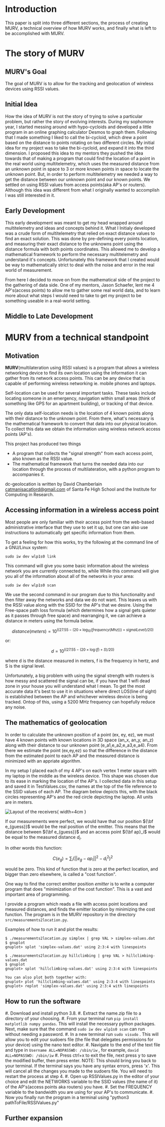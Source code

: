
[//]: <> (you can convert this file to pdf or html with)
[//]: <> (pandoc dc-geolocation-intro.md -o dc-geolocation-intro.pdf)
[//]: <> (pandoc --mathjax dc-geolocation-intro.md -o dc-geolocation-intro.html)
[//]: <> (you can also generate any of the output formats supported)
[//]: <> (by pandoc, such as .html, .tex, and dozens of others)

Introduction
====
This paper is split into three different sections, the process of creating \
MURV, a technical overview of how MURV works, and finally what is left to be 
accomplished with MURV.


The story of MURV
=======

MURV's Goal
---

The goal of MURV is to allow for the tracking and geolocation of wireless 
devices using RSSI values.

Initial Idea
---

How the idea of MURV is not the story of trying to solve a particular
problem, but rather the story of evolving interests. During my sophomore 
year, I started messing around with hypo-cycloids and developed a little 
<a herf="https://www.desmos.com/calculator/f2owqmikqp">program</a> in an 
online graphing calculator Desmos to graph them. Following that I made 
something I liked to call the <a her="https://www.desmos.com/calculator/
6m3qvvy5kc">bi-cycloid</a>, which drew a point based on the distance to 
points rotating on two different circles. My initial idea for my project 
was to take the bi-cycloid, and expand it into the third dimension. I 
proposed this idea to my mentors they pushed the idea towards that of 
making a program that could find the location of a point in the real 
world using multitelemetry, which uses the measured distance from an unknown 
point in space to 3 or more known points in space to locate the unknown 
point. But, in order to perform multitelemetry we needed a way to get the 
distance between our unknown point and our known points. We settled on using 
RSSI values from access points(aka AP's or routers). Although this idea was 
different from what I originally wanted to accomplish I was still interested 
in it.

Early Development
-------------------

This early development was meant to get my head wrapped around 
multitelemetry and ideas and concepts behind it. What I Initialy developed 
was a crude form of multitelemetry that relied on exact distance values to 
find an exact solution. This was done by pre-defining every points location, 
and measuring their exact distance to the unknowns point using the distance 
formula with both points coordinates. This allowed me to develop a 
mathematical framework to perform the necessary multitelemetry and 
understand it's concepts. Unfortunately this framework that I created would 
be way to mathematically strict to deal with the noise and error in the real 
world of measurement.

From here I decided to move on from the mathematical side of the project to the gathering of data side. One of my mentors, Jason Schaefer, lent me 4 AP's(access points) to allow me to gather some real world data, and to learn more about what steps I would need to take to get my project to be something useable in a real-world setting.

Middle to Late Development
--------------------------





MURV from a technical standpoint
===========================================


Motivation
----------

**MURV**(multilateration using RSSI values) is a program that allows a wireless networking
device to find its own location using the information it can gather
from its network access points. This can be any device that is capable
of performing wireless networking ie. mobile phones and laptops.

Self-location can be used for several important tasks. These tasks
include locating someone in an emergency, navigation within small
areas (think of something like GPS for an apartment building), or
tracking of that device.

The only data self-location needs is the location of 4 known points
along with their distance to the unknown point. From there, what's
necessary is the mathematical framework to convert that data into our
physical location. To collect this data we obtain the information
using wireless network access points (AP's).

This project has produced two things

* A program that collects the "signal strength" from each access
  point, also known as the RSSI value.
* The mathematical framework that turns the needed data into our
  location through the process of multilateration, with a python
  program to accompanies it.

dc-geolocation is written by David Chamberlain
[catmanisacatlord@gmail.com](mailto:catmanisacatlord@gmail.com) of
Santa Fe High School and the Institute for Computing in Research.


Accessing information in a wireless access point
------------------------------------------------

Most people are only familiar with their access point from the
web-based administrative interface that they use to set it up, but one
can also use instructions to automatically get specific information
from them.

To get a feeling for how this works, try the following at the command
line of a GNU/Linux system:

```sudo iw dev wlp1s0 link```

This command will give you some basic information about the wireless
network you are currently connected to, while While this command will
give you all of the information about all of the networks in your
area:

```sudo iw dev wlp1s0 scan```

We use the second command in our program due to this functionality and
then filter away the networks and data we do not want. This leaves us
with the RSSI value along with the SSID for the AP's that we
desire. Using the Free-space path loss formula (which determines how a
signal gets quieter as it passes through free space) and rearranging
it, we can achieve a distance in meters using the formula below.

<!-- <img src="https://render.githubusercontent.com/render/math?math=\text{ distance}(\text{meters}) = 10 ^{((27.55 - {(20 \times \log_{10}(\text{ frequency}(\text{ Mhz})))} - \text{ signalLevel})/20)}"> -->

$$distance(meters) = 10 ^{((27.55 - (20 \times
\log_{10}(frequency(Mhz))) + signalLevel)/20)}$$

or:

$$d = 10 ^{((27.55 - (20 \times \log(f) + S)/20)}$$

where d is the distance measured in meters, f is the frequency in
hertz, and S is the signal level.

Unfortunately, a big problem with using the signal strength with
routers is how messy and scattered the signal can be, if you have that
1 wifi dead zone in your house you will understand what I mean. To get
the most accurate data it's best to use it in situations where direct
LOS(line of sight) is established between the AP and whichever
wireless device is being tracked. Ontop of this, using a 5200 MHz
frequency can hopefully reduce any noise.


The mathematics of geolocation
------------------------------

In order to calculate the unknown position of a point (ex, ey, ez), we
must have 4 known points with known locations in 3D space (an_x, an_y,
an_z) along with their distance to our unknown point
(e_a1,e_a2,e_a3,e_a4). From there we estimate the point (ex,ey,ez) so
that the difference in the distance from the estimated point to each
AP and the measured distance is minimized with an appriate algorithm.

In my setup I placed each of my 4 AP's on each vertex 1 meter square
with my laptop in the middle as the wireless device. This shape was
chosen due to its ease in marking the location of the AP's. I
collected data in this setup and saved it in TestValues.csv, the names
at the top of the file reference to the SSID values of each AP. The
diagram below depicts this, with the black circles representing AP's
and the red circle depicting the laptop. All units are in meters.


![Layout of the receivers](layout.png "layout of the receivers"){ width=4cm }


If our measurements were perfect, we would have that our position
${\bf e_{guess}}$ would be the real position of the emitter.  This
means that the distance between ${\bf e_{guess}}$ and an access point
${\bf ap}_i$ would be equal to the measured distance $d_i$.

In other words this function:

$$C({e_{g}}) = \sum_i(||{e_{g}} - {ap}_i||^2 - d_i^2)^2$$

would be zero.  This kind of function that is zero at the perfect
location, and bigger than zero elsewhere, is called a "cost function".

One way to find the correct emitter position $emitter$ is to
write a computer program that does "minimization of the cost
function".  This is a vast and important area of programming.

I provide a program which reads a file with access point locations and
measured distances, and finds the emitter location by minimizing the
cost function.  The program is in the MURV repository in the directory
`src/measurements2location.py`.

Examples of how to run it and plot the results:

~~~
$ ./measurements2location.py simplex | grep VAL > simplex-values.dat
$ gnuplot
gnuplot> splot 'simplex-values.dat' using 2:3:4 with linespoints

$ ./measurements2location.py hillclimbing | grep VAL > hillclimbing-values.dat
$ gnuplot
gnuplot> splot 'hillclimbing-values.dat' using 2:3:4 with linespoints

You can also plot both together with:
gnuplot> plot 'hillclimbing-values.dat' using 2:3:4 with linespoints
gnuplot> replot 'simplex-values.dat' using 2:3:4 with linespoints
~~~

How to run the software
-----------------------

#. Download and install python 3.8.
#. Extract the name.zip file to a directory of your choosing.
#. From your terminal run `pip install matplotlib numpy pandas`.
   This will install the necessary python packages.
   Next, make sure that the command `sudo iw dev wlp1s0
   scan` can run without needing a password.
#. In a new terminal run `sudo visudo` . This will allow you to
   edit your sudoers file (the file that delegates permissions for
   your device) using the nano text editor.
#. Navigate to the end of the text file and type in `Username
   ALL=NOPASSWD: /sbin/iw` , for example, `david
   ALL=NOPASSWD: /sbin/iw`
#. Press ctrl+x to exit the file, next press y to save the modified
   buffer, then press enter.  NOTE: This should bring you back to your
   terminal. If the terminal says you have any syntax errors, press
   'x'. This will cancel all the changes you made to the sudoers
   file. You will need to restart the process at step 4.
#. Open up RSSIValues.py in the editor of your choice and edit the
   NETWORKS variable to the SSID values (the name of it) of the
   AP's(access points aka routers) you have.
#. Set the FREQUENCY variable to the bandwidth you are using for your
   AP's to communicate.
#. Now you finally run the program in a terminal using "python3
   pathToFile/RSSIValues.py"

Further expansion
-- 
